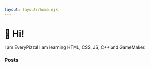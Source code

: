 ```yaml
---
layout: layouts/home.njk
---
```



# 👋 Hi!
I am EveryPizza! I am learning HTML, CSS, JS, C++ and GameMaker.
### Posts
